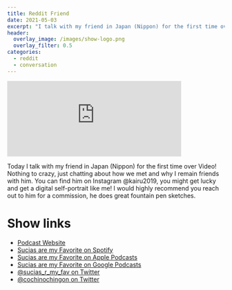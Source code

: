 ```yaml
---
title: Reddit Friend
date: 2021-05-03
excerpt: "I talk with my friend in Japan (Nippon) for the first time over Video! Nothing to crazy, just chatting about how we met and why I remain friends with him"
header:
  overlay_image: /images/show-logo.png
  overlay_filter: 0.5
categories:
  - reddit
  - conversation
---
```

<iframe src="https://open.spotify.com/embed-podcast/episode/169UgSgmrPrKjdYlwgFQyU" width="80%" height="175" frameborder="0" allowtransparency="true" allow="encrypted-media"></iframe>

Today I talk with my friend in Japan (Nippon) for the first time over Video! Nothing to crazy, just chatting about how we met and why I remain friends with him.
You can find him on Instagram @kairu2019, you might get lucky and get a digital self-portrait like me! I would highly recommend you reach out to him for a commission, he does great fountain pen sketches.

# Show links

* <i class=fas fa-link></i> [Podcast Website](https://sucias.xyz)
* <i class=fab fa-spotify></i> [Sucias are my Favorite on Spotify](https://open.spotify.com/show/3XjoipCU3QzeIaQAAQpBdW)
* <i class=fas fa-podcast></i> [Sucias are my Favorite on Apple Podcasts](https://podcasts.apple.com/us/podcast/sucias-are-my-favorite/id1548173787)
* <i class=fab fa-google-play></i> [Sucias are my Favorite on Google Podcasts](https://podcasts.google.com/feed/aHR0cHM6Ly9hbmNob3IuZm0vcy80MjI0YzYzYy9wb2RjYXN0L3Jzcw==)
* <i class=fab fa-twitter></i> [@sucias_r_my_fav on Twitter](https://twitter.com/sucias_r_my_fav)
* <i class=fab fa-twitter></i> [@cochinochingon on Twitter](https://twitter.com/cochinochingon)
